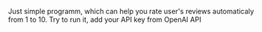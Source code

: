 Just simple programm, which can help you rate user's reviews automaticaly from 1 to 10. 
Try to run it, add your API key from OpenAI API
